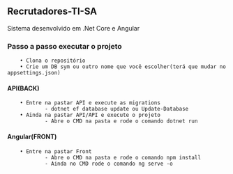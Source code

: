 ## Recrutadores-TI-SA
Sistema desenvolvido em .Net Core e Angular

### Passo a passo executar o projeto
	    • Clona o repositório
	    • Crie um DB sym ou outro nome que você escolher(terá que mudar no appsettings.json)
      
#### API(BACK)
	    • Entre na pastar API e execute as migrations
      	        - dotnet ef database update ou Update-Database
		• Ainda na pastar API/API e execute o projeto
      	        - Abre o CMD na pasta e rode o comando dotnet run
                
#### Angular(FRONT)
	    • Entre na pastar Front
      	        - Abre o CMD na pasta e rode o comando npm install
      	        - Ainda no CMD rode o comando ng serve -o